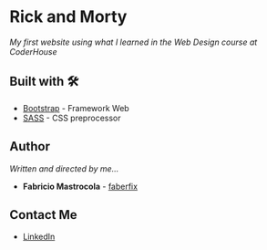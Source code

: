 # Rick and Morty

_My first website using what I learned in the Web Design course at CoderHouse_

## Built with 🛠️

* [Bootstrap](https://getbootstrap.com/) - Framework Web
* [SASS](https://sass-lang.com/) - CSS preprocessor

## Author

_Written and directed by me..._

* **Fabricio Mastrocola** - [faberfix](https://github.com/faberfix)

## Contact Me

* [LinkedIn](https://www.linkedin.com/in/fabriciomastrocola/)
